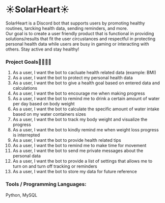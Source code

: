 # :sunny:SolarHeart:sunny:
SolarHeart is a Discord bot that supports users by promoting healthy routines, tarcking health data, sending reminders, and more.\
Our goal is to create a user friendly product that is functional in providing solutions/results that fit the user circustances and respectful in protecting personal health data while users are busy in gaming or interacting with others. Stay active and stay healthy!


### Project Goals:woman_health_worker::man_health_worker:
1. As a user, I want the bot to cacluate health related data (example: BMI)
2. As a user, I want the bot to protect my personal health data
3. As a user, I want the bot to give a health goal based on entered data and calculations
4. As a user, I want the bot to encourage me when making progress
5. As a user, I want the bot to remind me to drink a certain amount of water per day based on body weight
6. As a user, I want the bot to calculate the specific amount of water intake based on my water containers sizes
7. As a user, I want the bot to track my body weight and visualize the progress
8. As a user, I want the bot to kindly remind me when weight loss progress is interrepted
9. As a user, I want the bot to provide health related tips
10. As a user, I want the bot to remind me to make time for movement
11. As a user, I want the bot to send me private messages about the personal data
12. As a user, I want the bot to provide a list of settings that allows me to turn on and turn off tracking or reminders
13. As a user, I want the bot to store my data for future reference

### Tools / Programming Languages:
Python, MySQL
